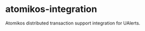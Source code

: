 atomikos-integration
====================

Atomikos distributed transaction support integration for UAlerts.
